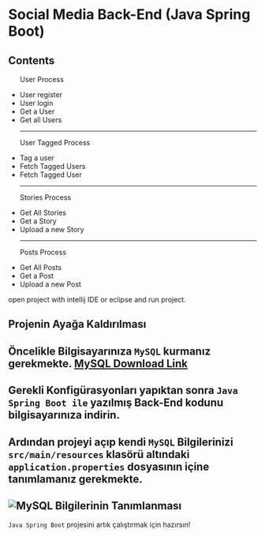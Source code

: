 <h1>Social Media Back-End (Java Spring Boot)</h1>
 
 <h2>Contents</h2>
<ul>
  <p>User Process</p>
  <li>User register</li>
  <li>User login</li>  
  <li>Get a User</li>  
  <li>Get all Users</li>  
 
 <hr>
 
 
  <p>User Tagged Process</p>
  <li>Tag a user</li>
  <li>Fetch Tagged Users</li>
  <li>Fetch Tagged User</li> 
 
 <hr>
 
  <p>Stories Process</p>
  <li>Get All Stories</li>
  <li>Get a Story</li>
  <li>Upload a new Story</li>
 
 
 <hr>
 
 
 
  <p>Posts Process</p>
  <li>Get All Posts</li>
  <li>Get a Post</li>
  <li>Upload a new Post</li>
 
  </ul>


open project with intellij IDE or eclipse
and run project.

## Projenin Ayağa Kaldırılması
Öncelikle Bilgisayarınıza `MySQL` kurmanız gerekmekte. [MySQL Download Link](https://dev.mysql.com/downloads/installer/)
---
Gerekli Konfigürasyonları yapıktan sonra `Java Spring Boot ile` yazılmış Back-End kodunu bilgisayarınıza indirin.
---
Ardından projeyi açıp kendi `MySQL` Bilgilerinizi `src/main/resources` klasörü altındaki `application.properties` dosyasının içine tanımlamanız gerekmekte.
---
![MySQL Bilgilerinin Tanımlanması](https://user-images.githubusercontent.com/88265588/127762475-3fd6438f-00df-4115-8658-1c506f64bd62.png)
---
`Java Spring Boot` projesini artık çalıştırmak için hazırsın!
